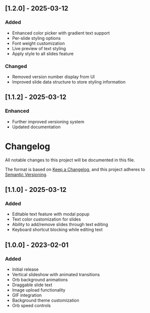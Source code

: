 ## [1.2.0] - 2025-03-12

### Added
- Enhanced color picker with gradient text support
- Per-slide styling options
- Font weight customization
- Live preview of text styling
- Apply style to all slides feature

### Changed
- Removed version number display from UI
- Improved slide data structure to store styling information

## [1.1.2] - 2025-03-12

### Enhanced
- Further improved versioning system
- Updated documentation

# Changelog

All notable changes to this project will be documented in this file.

The format is based on [Keep a Changelog](https://keepachangelog.com/en/1.0.0/),
and this project adheres to [Semantic Versioning](https://semver.org/spec/v2.0.0.html).

## [1.1.0] - 2025-03-12

### Added
- Editable text feature with modal popup
- Text color customization for slides
- Ability to add/remove slides through text editing
- Keyboard shortcut blocking while editing text

## [1.0.0] - 2023-02-01

### Added
- Initial release
- Vertical slideshow with animated transitions
- Orb background animations
- Draggable slide text
- Image upload functionality
- GIF integration
- Background theme customization
- Orb speed controls 
